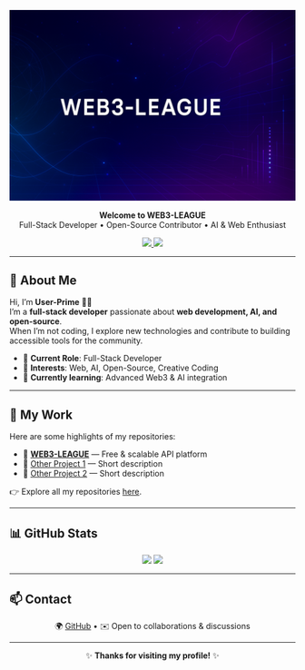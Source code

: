 <!-- Banner -->
<p align="center">
  <img src="./A_digital_graphic_design_banner_features_a_dark_ba.png" alt="WEB3-LEAGUE Banner" />
</p>

<!-- Title & Intro -->
<p align="center">
  <b>Welcome to WEB3-LEAGUE</b><br>
  Full-Stack Developer • Open-Source Contributor • AI & Web Enthusiast
</p>

<!-- Badges -->
<p align="center">
  <a href="https://github.com/Web3-League">
    <img src="https://img.shields.io/github/followers/Web3-League?label=Followers&style=for-the-badge&color=blue" />
  </a>
  <a href="https://github.com/Web3-League?tab=repositories">
    <img src="https://img.shields.io/github/stars/Web3-League?affiliations=OWNER&style=for-the-badge&color=yellow" />
  </a>
</p>

---

## 👋 About Me

Hi, I’m **User-Prime** 👨‍💻  
I’m a **full-stack developer** passionate about **web development, AI, and open-source**.  
When I’m not coding, I explore new technologies and contribute to building accessible tools for the community.  

- 💼 **Current Role**: Full-Stack Developer  
- 💬 **Interests**: Web, AI, Open-Source, Creative Coding  
- 🌱 **Currently learning**: Advanced Web3 & AI integration  

---

## 🌟 My Work

Here are some highlights of my repositories:  

- 🔹 [**WEB3-LEAGUE**](https://github.com/Web3-League/Web3-League) — Free & scalable API platform  
- 🔹 [Other Project 1](#) — Short description  
- 🔹 [Other Project 2](#) — Short description  

👉 Explore all my repositories [here](https://github.com/Web3-League?tab=repositories).  

---

## 📊 GitHub Stats

<p align="center">
  <img src="https://github-readme-stats.vercel.app/api?username=Web3-League&show_icons=true&theme=tokyonight&hide_border=true" height="150" />
  <img src="https://github-readme-stats.vercel.app/api/top-langs/?username=Web3-League&layout=compact&theme=tokyonight&hide_border=true" height="150" />
</p>

---

## 📫 Contact

<p align="center">
🌍 <a href="https://github.com/Web3-League">GitHub</a> •  
✉️ Open to collaborations & discussions
</p>

---

<p align="center">
✨ <b>Thanks for visiting my profile!</b> ✨
</p>
